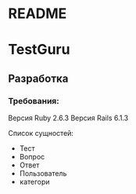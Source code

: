 # README
# TestGuru
## Разработка

### Требования:
Версия Ruby 2.6.3
Версия Rails 6.1.3

Список сущностей:

- Тест
- Вопрос
- Ответ
- Пользователь
- категори
